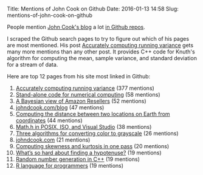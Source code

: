 Title: Mentions of John Cook on Github
Date: 2016-01-13 14:58
Slug: mentions-of-john-cook-on-github


People mention [John Cook's blog](http://www.johndcook.com) a lot [in Github repos](https://github.com/search?q=johndcook.com&type=Code&utf8=%E2%9C%93).

I scraped the Github search pages to try to figure out which of his pages are most mentioned. His post [Accurately computing running variance](http://www.johndcook.com/blog/standard_deviation) gets many more mentions than any other post. It provides C++ code for Knuth's algorithm for computing the mean, sample variance, and standard deviation for a stream of data.

Here are top 12 pages from his site most linked in Github:

1. [Accurately computing running variance](http://www.johndcook.com/blog/standard_deviation) (377 mentions)
2. [Stand-alone code for numerical computing](http://www.johndcook.com/stand_alone_code.html) (58 mentions)
3. [A Bayesian view of Amazon Resellers](http://www.johndcook.com/blog/2011/09/27/bayesian-amazon) (52 mentions)
4. [johndcook.com/blog](http://www.johndcook.com/blog) (47 mentions)
5. [Computing the distance between two locations on Earth from coordinates](http://www.johndcook.com/python_longitude_latitude.html) (44 mentions)
6. [Math.h in POSIX, ISO, and Visual Studio](http://www.johndcook.com/math_h.html) (38 mentions)
7. [Three algorithms for converting color to grayscale](http://www.johndcook.com/blog/2009/08/24/algorithms-convert-color-grayscale) (26 mentions)
8. [johndcook.com](http://www.johndcook.com) (21 mentions)
9. [Computing skewness and kurtosis in one pass](http://www.johndcook.com/blog/skewness_kurtosis) (20 mentions)
10. [What’s so hard about finding a hypotenuse?](http://www.johndcook.com/blog/2010/06/02/whats-so-hard-about-finding-a-hypotenuse) (19 mentions)
11. [Random number generation in C++](http://www.johndcook.com/simplerng.cpp) (19 mentions)
12. [R language for programmers](http://www.johndcook.com/r_language_for_programmers.html) (19 mentions)